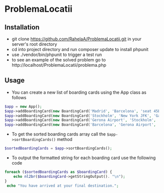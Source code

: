 # ProblemaLocatii

## Installation

- git clone https://github.com/RahelaA/ProblemaLocatii.git in your server's root directory
- cd into project directory and run composer update to install phpunit
- use ./vendor/bin/phpunit to trigger a test run
- to see an example of the solved problem go to http://localhost/ProblemaLocatii/problema.php

## Usage
- You can create a new list of boarding cards using the App class as follows
```php
$app = new App();
$app->addBoardingCard(new BoardingCard('Madrid', 'Barcelona', 'seat 45B', 'train 78A', ''));
$app->addBoardingCard(new BoardingCard('Stockholm', 'New York JFK', 'Gate 45B, seat 3A', 'flight SK455 ', 'Baggage will we automatically transferred from your last leg.'));
$app->addBoardingCard(new BoardingCard('Gerona Airport', 'Stockholm', 'Gate 22, seat 7B', 'flight SK22', 'Baggage drop at ticket counter 344.'));
$app->addBoardingCard(new BoardingCard('Barcelona', 'Gerona Airport', '', 'airport bus', ''));
```

- To get the sorted boarding cards array call the ```$app->sortBoardingCards()``` method

```php
$sortedBoardingCards = $app->sortBoardingCards();
```

- To output the formatted string for each boarding card use the following code
```php
foreach ($sortedBoardingCards as $boardingCard) {
    echo nl2br($boardingCard->getStringOutput(). "\n");
}
 echo "You have arrived at your final destination.";
```

    
    
        